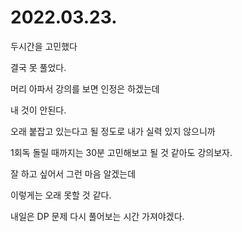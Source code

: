 # 2022.03.23.

두시간을 고민했다

결국 못 풀었다.

머리 아파서 강의를 보면 인정은 하겠는데

내 것이 안된다.

오래 붙잡고 있는다고 될 정도로 내가 실력 있지 않으니까

1회독 돌릴 때까지는 30분 고민해보고 될 것 같아도 강의보자.

잘 하고 싶어서 그런 마음 알겠는데

이렇게는 오래 못할 것 같다.

내일은 DP 문제 다시 풀어보는 시간 가져야겠다.
